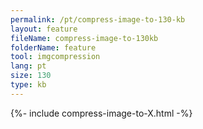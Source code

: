 ```yaml
---
permalink: /pt/compress-image-to-130-kb
layout: feature
fileName: compress-image-to-130kb
folderName: feature
tool: imgcompression
lang: pt
size: 130
type: kb
---
```


{%- include compress-image-to-X.html -%}
